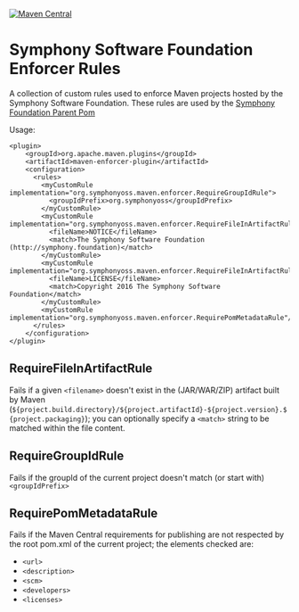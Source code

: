 [![Maven Central](https://img.shields.io/maven-central/v/org.symphonyoss/ssf-enforcer-rules.svg?maxAge=2592000)](http://search.maven.org/#artifactdetails%7Corg.symphonyoss%7Cssf-enforcer-rules%7C2%7Cpom)

# Symphony Software Foundation Enforcer Rules
A collection of custom rules used to enforce Maven projects hosted by the Symphony Software Foundation.
These rules are used by the [Symphony Foundation Parent Pom](http://github.com/symphonyoss/ssf-parent-pom)

Usage:
```
<plugin>
    <groupId>org.apache.maven.plugins</groupId>
    <artifactId>maven-enforcer-plugin</artifactId>
    <configuration>
      <rules>
        <myCustomRule implementation="org.symphonyoss.maven.enforcer.RequireGroupIdRule">
          <groupIdPrefix>org.symphonyoss</groupIdPrefix>
        </myCustomRule>
        <myCustomRule implementation="org.symphonyoss.maven.enforcer.RequireFileInArtifactRule">
          <fileName>NOTICE</fileName>
          <match>The Symphony Software Foundation (http://symphony.foundation)</match>
        </myCustomRule>
        <myCustomRule implementation="org.symphonyoss.maven.enforcer.RequireFileInArtifactRule">
          <fileName>LICENSE</fileName>
          <match>Copyright 2016 The Symphony Software Foundation</match>
        </myCustomRule>
        <myCustomRule implementation="org.symphonyoss.maven.enforcer.RequirePomMetadataRule"/>
      </rules>
    </configuration>
</plugin>

```

## RequireFileInArtifactRule
Fails if a given `<filename>` doesn't exist in the (JAR/WAR/ZIP) artifact built by Maven  (`${project.build.directory}/${project.artifactId}-${project.version}.${project.packaging}`); you can optionally specify a `<match>` string to be matched within the file content.

## RequireGroupIdRule
Fails if the groupId of the current project doesn't match (or start with) `<groupIdPrefix>`

## RequirePomMetadataRule
Fails if the Maven Central requirements for publishing are not respected by the root pom.xml of the current project; the elements checked are:
- `<url>`
- `<description>`
- `<scm>`
- `<developers>`
- `<licenses>`
